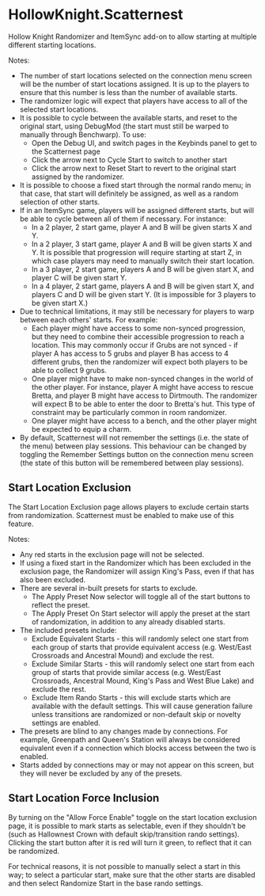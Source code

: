 # HollowKnight.Scatternest
Hollow Knight Randomizer and ItemSync add-on to allow starting at multiple different starting locations.

Notes:
- The number of start locations selected on the connection menu screen will be the number of start locations assigned. It is up to the players to ensure
that this number is less than the number of available starts.
- The randomizer logic will expect that players have access to all of the selected start locations. 
- It is possible to cycle between the available starts, and reset to the original start, using DebugMod (the start must still be
warped to manually through Benchwarp). To use:
  - Open the Debug UI, and switch pages in the Keybinds panel to get to the Scatternest page
  - Click the arrow next to Cycle Start to switch to another start
  - Click the arrow next to Reset Start to revert to the original start assigned by the randomizer.
- It is possible to choose a fixed start through the normal rando menu; in that case, that start will definitely be assigned, as well as a random selection of other starts.
- If in an ItemSync game, players will be assigned different starts, but will be able to cycle between all of them if
necessary. For instance: 
  - In a 2 player, 2 start game, player A and B will be given starts X and Y.
  - In a 2 player, 3 start game, player A and B will be given starts X and Y. It is possible that progression will require
  starting at start Z, in which case players may need to manually switch their start location.
  - In a 3 player, 2 start game, players A and B will be given start X, and player C will be given start Y.
  - In a 4 player, 2 start game, players A and B will be given start X, and players C and D will be given start Y. (It is impossible for 3 players to be given start X.)
- Due to technical limitations, it may still be necessary for players to warp between each others' starts. For example:
  - Each player might have access to some non-synced progression, but they need to combine their accessible progression to reach a location. This may
  commonly occur if Grubs are not synced - if player A has access to 5 grubs and player B has access to 4 different grubs, then the randomizer will expect
  both players to be able to collect 9 grubs.
  - One player might have to make non-synced changes in the world of the other player. For instance, player A might have access to rescue Bretta, and player
  B might have access to Dirtmouth. The randomizer will expect B to be able to enter the door to Bretta's hut. This type of constraint may be particularly
  common in room randomizer.
  - One player might have access to a bench, and the other player might be expected to equip a charm.
- By default, Scatternest will not remember the settings (i.e. the state of the menu) between play sessions. This behaviour can be changed
by toggling the Remember Settings button on the connection menu screen (the state of this button will be remembered between play sessions).


## Start Location Exclusion

The Start Location Exclusion page allows players to exclude certain starts from randomization. Scatternest must be enabled to make use of this feature.

Notes:
- Any red starts in the exclusion page will not be selected.
- If using a fixed start in the Randomizer which has been excluded in the exclusion page, the Randomizer
will assign King's Pass, even if that has also been excluded.
- There are several in-built presets for starts to exclude.
  - The Apply Preset Now selector will toggle all of the start buttons to reflect the preset.
  - The Apply Preset On Start selector will apply the preset at the start of randomization, in addition to any already disabled starts.
- The included presets include:
  - Exclude Equivalent Starts - this will randomly select one start from each group of starts that provide equivalent access
  (e.g. West/East Crossroads and Ancestral Mound) and exclude the rest.
  - Exclude Similar Starts - this will randomly select one start from each group of starts that provide similar access 
  (e.g. West/East Crossroads, Ancestral Mound, King's Pass and West Blue Lake) and exclude the rest.
  - Exclude Item Rando Starts - this will exclude starts which are available with the default settings. This will cause
  generation failure unless transitions are randomized or non-default skip or novelty settings are enabled.
- The presets are blind to any changes made by connections. For example, Greenpath and Queen's Station will always be considered equivalent
even if a connection which blocks access between the two is enabled.
- Starts added by connections may or may not appear on this screen, but they will never be excluded by any of the presets.


## Start Location Force Inclusion

By turning on the "Allow Force Enable" toggle on the start location exclusion page, it is possible to mark starts as selectable, even if
they shouldn't be (such as Hallownest Crown with default skip/transition rando settings). Clicking the start button after it is red
will turn it green, to reflect that it can be randomized.

For technical reasons, it is not possible to manually select a start in this way; to select a particular start, make sure that the other
starts are disabled and then select Randomize Start in the base rando settings.
